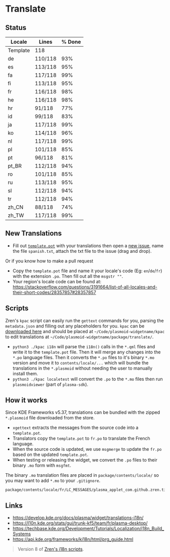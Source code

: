 # Translate

## Status

|  Locale  |  Lines  | % Done|
|----------|---------|-------|
| Template |     118 |       |
| de       | 110/118 |   93% |
| es       | 113/118 |   95% |
| fa       | 117/118 |   99% |
| fi       | 113/118 |   95% |
| fr       | 116/118 |   98% |
| he       | 116/118 |   98% |
| hr       |  91/118 |   77% |
| id       |  99/118 |   83% |
| ja       | 117/118 |   99% |
| ko       | 114/118 |   96% |
| nl       | 117/118 |   99% |
| pl       | 101/118 |   85% |
| pt       |  96/118 |   81% |
| pt_BR    | 112/118 |   94% |
| ro       | 101/118 |   85% |
| ru       | 113/118 |   95% |
| sl       | 112/118 |   94% |
| tr       | 112/118 |   94% |
| zh_CN    |  88/118 |   74% |
| zh_TW    | 117/118 |   99% |


## New Translations

* Fill out [`template.pot`](template.pot) with your translations then open a [new issue](https://github.com/Zren/plasma-applet-tiledmenu/issues/new), name the file `spanish.txt`, attach the txt file to the issue (drag and drop).

Or if you know how to make a pull request

* Copy the `template.pot` file and name it your locale's code (Eg: `en`/`de`/`fr`) with the extension `.po`. Then fill out all the `msgstr ""`.
* Your region's locale code can be found at: https://stackoverflow.com/questions/3191664/list-of-all-locales-and-their-short-codes/28357857#28357857

## Scripts

Zren's `kpac` script can easily run the `gettext` commands for you, parsing the `metadata.json` and filling out any placeholders for you. `kpac` can be [downloaded here](https://github.com/Zren/plasma-applet-lib/blob/master/kpac) and should be placed at `~/Code/plasmoid-widgetname/kpac` to edit translations at `~/Code/plasmoid-widgetname/package/translate/`.


* `python3 ./kpac i18n` will parse the `i18n()` calls in the `*.qml` files and write it to the `template.pot` file. Then it will merge any changes into the `*.po` language files. Then it converts the `*.po` files to it's binary `*.mo` version and move it to `contents/locale/...` which will bundle the translations in the `*.plasmoid` without needing the user to manually install them.
* `python3 ./kpac localetest` will convert the `.po` to the `*.mo` files then run `plasmoidviewer` (part of `plasma-sdk`).

## How it works

Since KDE Frameworks v5.37, translations can be bundled with the zipped `*.plasmoid` file downloaded from the store.

* `xgettext` extracts the messages from the source code into a `template.pot`.
* Translators copy the `template.pot` to `fr.po` to translate the French language.
* When the source code is updated, we use `msgmerge` to update the `fr.po` based on the updated `template.pot`.
* When testing or releasing the widget, we convert the `.po` files to their binary `.mo` form with `msgfmt`.

The binary `.mo` translation files are placed in `package/contents/locale/` so you may want to add `*.mo` to your `.gitignore`.

```
package/contents/locale/fr/LC_MESSAGES/plasma_applet_com.github.zren.tiledmenu.mo
```

## Links

* https://develop.kde.org/docs/plasma/widget/translations-i18n/
* https://l10n.kde.org/stats/gui/trunk-kf5/team/fr/plasma-desktop/
* https://techbase.kde.org/Development/Tutorials/Localization/i18n_Build_Systems
* https://api.kde.org/frameworks/ki18n/html/prg_guide.html

> Version 8 of [Zren's i18n scripts](https://github.com/Zren/plasma-applet-lib).
